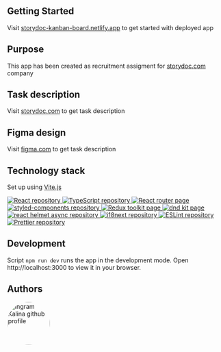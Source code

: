 ## Getting Started

Visit <a aria-label="app dashboard page" href="https://storydoc-kanban-board.netlify.app">storydoc-kanban-board.netlify.app</a> to get started with deployed app

## Purpose

This app has been created as recruitment assigment for <a aria-label="link to storydoc homepage" href="https://www.storydoc.com/">storydoc.com</a> company

## Task description

Visit <a aria-label="link to storydoc with task description" href="https://www.storydoc.com/cea85ee7f77463535cda92711dd96e74/de8ede8d-95ea-4586-84c4-1ac7c83bd767/65158f0c87927b000c8f263f">storydoc.com</a> to get task description

## Figma design

Visit <a aria-label="link to figma designs" href="https://www.figma.com/file/b07PBc2s9CL3LiucnOg3g4/Storydoc-Design%2FDev-test?type=design&node-id=0-1&mode=design&t=5XtmIpAdQTYaPJXB-0">figma.com</a> to get task description

## Technology stack

Set up using <a aria-label="vite" href="https://vitejs.dev">Vite.js</a>

<a aria-label="React" href="https://github.com/facebook/react/">
  <img alt="React repository" src="https://img.shields.io/badge/-React-black" />
</a>
<a aria-label="TypeScript" href="https://github.com/microsoft/TypeScript">
  <img alt="TypeScript repository" src="https://img.shields.io/badge/-TypeScript-black" />
</a>
<a aria-label="React router" href="https://reactrouter.com/en/main">
  <img alt="React router page" src="https://img.shields.io/badge/-React router V6-black" />
</a>
<a aria-label="styled-components" href="https://github.com/styled-components/styled-components">
  <img alt="styled-components repository" src="https://img.shields.io/badge/-styled--components-black" />
</a>
<a aria-label="Redux toolkit" href="https://redux-toolkit.js.org/">
  <img alt="Redux toolkit page" src="https://img.shields.io/badge/-Redux toolkit-black" />
</a>
<a aria-label="dnd kit" href="https://dndkit.com/">
  <img alt="dnd kit page" src="https://img.shields.io/badge/-dnd kit-black" />
</a>
<a aria-label="react helmet" href="https://github.com/staylor/react-helmet-async">
  <img alt="react helmet async repository" src="https://img.shields.io/badge/-react helmet async-black" />
</a>
<a aria-label="i18next" href="https://github.com/i18next/i18next">
  <img alt="i18next repository" src="https://img.shields.io/badge/-i18next-black" />
</a>
<a aria-label="ESLint" href="https://github.com/eslint/eslint">
  <img alt="ESLint repository" src="https://img.shields.io/badge/-ESLint-black" />
</a>
<a aria-label="Prettier" href="https://github.com/prettier/prettier">
  <img alt="Prettier repository" src="https://img.shields.io/badge/-Prettier-black" />
</a>

## Development

Script `npm run dev` runs the app in the development mode.
Open http://localhost:3000 to view it in your browser.

## Authors

<a aria-label="Ingram Kalina github profile" href="https://github.com/ingrqm/">
  <img src="https://avatars.githubusercontent.com/u/51913097?v=4" style="border-radius: 50%;" width="100px;" alt="Ingram Kalina github profile" />
</a>
